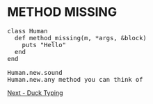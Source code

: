 # METHOD MISSING

<pre>
class Human
  def method_missing(m, *args, &block)
    puts "Hello"
  end
end

Human.new.sound
Human.new.any_method_you_can_think_of
</pre>

[Next - Duck Typing](https://github.com/Ken-Richard/mu-ruby-intro/blob/master/duck-typing.md)